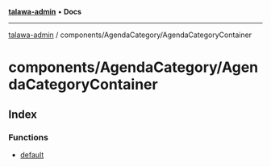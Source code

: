 [**talawa-admin**](../../../README.md) • **Docs**

***

[talawa-admin](../../../modules.md) / components/AgendaCategory/AgendaCategoryContainer

# components/AgendaCategory/AgendaCategoryContainer

## Index

### Functions

- [default](functions/default.md)
